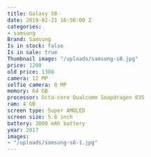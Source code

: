 ```yaml
---
title: Galaxy S8
date: 2019-02-21 16:56:00 Z
categories:
- samsung
Brand: Samsung
Is in stock: false
Is in sale: true
Thumbnail image: "/uploads/samsung-s8.jpg"
price: 1200
old price: 1300
camera: 12 MP
selfie camera: 8 MP
memory: 64 GB
processor: Octa-core Qualcomm Snapdragon 835
ram: 4 GB
screen type: Super AMOLED
screen size: 5.8 inch
battery: 3000 mAh battery
year: 2017
images:
- "/uploads/samsung-s8-1.jpg"
---
```


